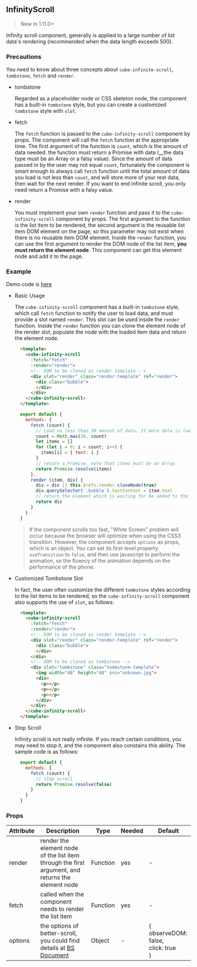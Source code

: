 ## InfinityScroll

> New in 1.11.0+

Infinity scroll component, generally is applied to a large number of list data's rendering (recommended when the data length exceeds 500).

### Precautions

You need to know about three concepts about `cube-infinite-scroll`, `tombstone`, `fetch` and `render`.

- tombstone

  Regarded as a placeholder node or CSS skeleton node, the component has a built-in `tombstone` style, but you can create a customized `tombstone` style with `slot`.

- fetch

  The `fetch` function is passed to the `cube-infinity-scroll` component by props. The component will call the `fetch` function at the appropriate time. The first argument of the function is `count`, which is the amount of data needed. the function must return a Promise with data (__the data type must be an Array or a falsy value). Since the amount of data passed in by the user may not equal `count`, fortunately the component is smart enough to always call `fetch` function until the total amount of data you load is not less than `count`, and will store more of your rest data, then wait for the next render. If you want to end infinite scroll, you only need return a Promise with a falsy value.

- render

  You must implement your own `render` function and pass it to the `cube-infinity-scroll` component by props. The first argument to the function is the list item to be rendered, the second argument is the reusable list item DOM element on the page, so this parameter may not exist when there is no reusable item DOM element. Inside the `render` function, you can use the first argument to render the DOM node of the list item, __you must return the element node__. This component can get this element node and add it to the page.

### Example

Demo code is [here](https://github.com/didi/cube-ui/tree/master/example/pages/infinity-scroll)

- Basic Usage

  The `cube-infinity-scroll` component has a built-in `tombstone` style, which call `fetch` function to notify the user to load data, and must provide a slot named `render`. This slot can be used inside the `render` function. Inside the `render` function you can clone the element node of the render slot, populate the node with the loaded item data and return the element node.

  ```html
    <template>
      <cube-infinity-scroll
        :fetch="fetch"
        :render="render">
        <!-- DOM to be cloned as render template -->
        <div slot="render" class="render-template" ref="render">
          <div class="bubble">
          </div>
        </div>
      </cube-infinity-scroll>
    </template>
  ```

  ```js
    export default {
      methods: {
        fetch (count) {
          // Load no less than 30 amount of data. If more data is loaded than the component needs, it will be automatically loaded and wait for the next render.
          count = Math.max(30, count)
          let items = []
          for (let i = 0; i < count; i++) {
            items[i] = { text: i }
          }
          // return a Promise, note that items must be an Array
          return Promise.resolve(items)
        },
        render (item, div) {
          div = div || this.$refs.render.cloneNode(true)
          div.querySelector('.bubble').textContent = item.text
          // return the element which is waiting for be added to the page
          return div
        }
      }
    }
  ```

  > If the component scrolls too fast, "White Screen" problem will occur because the browser will optimize when using the CSS3 transition. However, the component accepts `options` as props, which is an object. You can set its first-level property `useTransition` to `false`, and then use javascript to perform the animation, so the fluency of the animation depends on the performance of the phone.

- Customized Tombstone Slot

  In fact, the user often customize the different `tombstone` styles according to the list items to be rendered, so the `cube-infinity-scroll` component also supports the use of `slot`, as follows:

  ```html
    <template>
      <cube-infinity-scroll
        :fetch="fetch"
        :render="render">
        <!-- DOM to be cloned as render template -->
        <div slot="render" class="render-template" ref="render">
          <div class="bubble">
          </div>
        </div>
        <!-- DOM to be cloned as tombstone -->
        <div slot="tombstone" class="tombstone-template">
          <img width="48" height="48" src="unknown.jpg">
          <div>
            <p></p>
            <p></p>
            <p></p>
          </div>
        </div>
      </cube-infinity-scroll>
    </template>
  ```

- Stop Scroll

  Infinity scroll is not really infinite. If you reach certain conditions, you may need to stop it, and the component also constains this ability. The sample code is as follows:

  ```js
    export default {
      methods: {
        fetch (count) {
          // stop scroll
          return Promise.resolve(false)
        }
      }
    }
  ```

### Props

| Attribute | Description | Type | Needed | Default |
| - | - | - | - | - |
| render | render the element node of the list item through the first argument, and returns the element node | Function | yes | - |
| fetch | called when the component needs to render the list item | Function | yes | - |
| options | the options of better-scroll, you could find details at [BS Document](https://ustbhuangyi.github.io/better-scroll/doc/zh-hans/options.html) | Object | - | {<br>  observeDOM: false,<br>  click: true<br>} |


